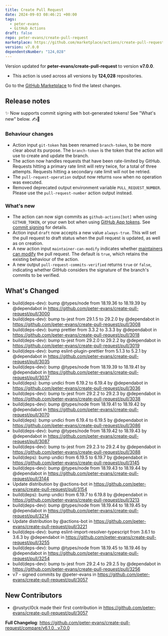```yaml
---
title: Create Pull Request
date: 2024-09-03 08:46:21 +00:00
tags:
  - peter-evans
  - GitHub Actions
draft: false
repo: peter-evans/create-pull-request
marketplace: https://github.com/marketplace/actions/create-pull-request
version: v7.0.0
dependentsNumber: "124,028"
---
```



Version updated for **peter-evans/create-pull-request** to version **v7.0.0**.
- This action is used across all versions by **124,028** repositories.

Go to the [GitHub Marketplace](https://github.com/marketplace/actions/create-pull-request) to find the latest changes.

## Release notes

:sparkles: Now supports commit signing with bot-generated tokens! See "What's new" below. :writing_hand::robot:

### Behaviour changes

- Action input `git-token` has been renamed `branch-token`, to be more clear about its purpose. The `branch-token` is the token that the action will use to create and update the branch.
- The action now handles requests that have been rate-limited by GitHub. Requests hitting a primary rate limit will retry twice, for a total of three attempts. Requests hitting a secondary rate limit will not be retried.
- The `pull-request-operation` output now returns `none` when no operation was executed.
- Removed deprecated output environment variable `PULL_REQUEST_NUMBER`. Please use the `pull-request-number` action output instead.

### What's new

- The action can now sign commits as `github-actions[bot]` when using `GITHUB_TOKEN`, or your own bot when using [GitHub App tokens](docs/concepts-guidelines.md#authenticating-with-github-app-generated-tokens). See [commit signing](docs/concepts-guidelines.md#commit-signature-verification-for-bots) for details.
- Action input `draft` now accepts a new value `always-true`. This will set the pull request to draft status when the pull request is updated, as well as on creation.
- A new action input `maintainer-can-modify` indicates whether [maintainers can modify](https://docs.github.com/en/pull-requests/collaborating-with-pull-requests/working-with-forks/allowing-changes-to-a-pull-request-branch-created-from-a-fork) the pull request. The default is `true`, which retains the existing behaviour of the action.
- A new output `pull-request-commits-verified` returns `true` or `false`, indicating whether GitHub considers the signature of the branch's commits to be verified.

## What's Changed
* build(deps-dev): bump @types/node from 18.19.36 to 18.19.39 by @dependabot in https://github.com/peter-evans/create-pull-request/pull/3000
* build(deps-dev): bump ts-jest from 29.1.5 to 29.2.0 by @dependabot in https://github.com/peter-evans/create-pull-request/pull/3008
* build(deps-dev): bump prettier from 3.3.2 to 3.3.3 by @dependabot in https://github.com/peter-evans/create-pull-request/pull/3018
* build(deps-dev): bump ts-jest from 29.2.0 to 29.2.2 by @dependabot in https://github.com/peter-evans/create-pull-request/pull/3019
* build(deps-dev): bump eslint-plugin-prettier from 5.1.3 to 5.2.1 by @dependabot in https://github.com/peter-evans/create-pull-request/pull/3035
* build(deps-dev): bump @types/node from 18.19.39 to 18.19.41 by @dependabot in https://github.com/peter-evans/create-pull-request/pull/3037
* build(deps): bump undici from 6.19.2 to 6.19.4 by @dependabot in https://github.com/peter-evans/create-pull-request/pull/3036
* build(deps-dev): bump ts-jest from 29.2.2 to 29.2.3 by @dependabot in https://github.com/peter-evans/create-pull-request/pull/3038
* build(deps-dev): bump @types/node from 18.19.41 to 18.19.42 by @dependabot in https://github.com/peter-evans/create-pull-request/pull/3070
* build(deps): bump undici from 6.19.4 to 6.19.5 by @dependabot in https://github.com/peter-evans/create-pull-request/pull/3086
* build(deps-dev): bump @types/node from 18.19.42 to 18.19.43 by @dependabot in https://github.com/peter-evans/create-pull-request/pull/3087
* build(deps-dev): bump ts-jest from 29.2.3 to 29.2.4 by @dependabot in https://github.com/peter-evans/create-pull-request/pull/3088
* build(deps): bump undici from 6.19.5 to 6.19.7 by @dependabot in https://github.com/peter-evans/create-pull-request/pull/3145
* build(deps-dev): bump @types/node from 18.19.43 to 18.19.44 by @dependabot in https://github.com/peter-evans/create-pull-request/pull/3144
* Update distribution by @actions-bot in https://github.com/peter-evans/create-pull-request/pull/3154
* build(deps): bump undici from 6.19.7 to 6.19.8 by @dependabot in https://github.com/peter-evans/create-pull-request/pull/3213
* build(deps-dev): bump @types/node from 18.19.44 to 18.19.45 by @dependabot in https://github.com/peter-evans/create-pull-request/pull/3214
* Update distribution by @actions-bot in https://github.com/peter-evans/create-pull-request/pull/3221
* build(deps-dev): bump eslint-import-resolver-typescript from 3.6.1 to 3.6.3 by @dependabot in https://github.com/peter-evans/create-pull-request/pull/3255
* build(deps-dev): bump @types/node from 18.19.45 to 18.19.46 by @dependabot in https://github.com/peter-evans/create-pull-request/pull/3254
* build(deps-dev): bump ts-jest from 29.2.4 to 29.2.5 by @dependabot in https://github.com/peter-evans/create-pull-request/pull/3256
* v7 - signed commits by @peter-evans in https://github.com/peter-evans/create-pull-request/pull/3057

## New Contributors
* @rustycl0ck made their first contribution in https://github.com/peter-evans/create-pull-request/pull/3057

**Full Changelog**: https://github.com/peter-evans/create-pull-request/compare/v6.1.0...v7.0.0
